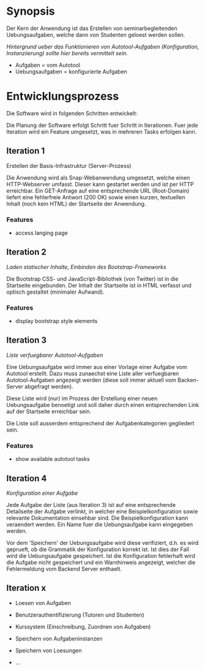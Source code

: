 Synopsis
========

Der Kern der Anwendung ist das Erstellen von seminarbegleitenden
Uebungsaufgaben, welche dann von Studenten geloest werden sollen.

_Hintergrund ueber das Funktionieren von Autotool-Aufgaben (Konfiguration,
Instanziierung) sollte hier bereits vermittelt sein._

* Aufgaben = vom Autotool
* Uebungsaufgaben = konfigurierte Aufgaben


Entwicklungsprozess
===================

Die Software wird in folgenden Schritten entwickelt:

Die Planung der Software erfolgt Schritt fuer Schritt in Iterationen. Fuer jede
Iteration wird ein Feature umgesetzt, was in mehreren Tasks erfolgen kann.


Iteration 1
-----------

Erstellen der Basis-Infrastruktur (Server-Prozess)

Die Anwendung wird als Snap-Webanwendung umgesetzt, welche einen HTTP-Webserver
umfasst. Dieser kann gestartet werden und ist per HTTP erreichbar. Ein
GET-Anfrage auf eine entsprechende URL (Root-Domain) liefert eine fehlerfreie
Antwort (200 OK) sowie einen kurzen, textuellen Inhalt (noch kein HTML) der
Startseite der Anwendung.

### Features ###

* access langing page


Iteration 2
-----------

*Laden statischer Inhalte, Einbinden des Bootstrap-Frameworks*

Die Bootstrap CSS- und JavaScript-Bibliothek (von Twitter) ist in die Startseite
eingebunden. Der Inhalt der Startseite ist in HTML verfasst und optisch
gestaltet (minimaler Aufwand).

### Features ###

* display bootstrap style elements


Iteration 3
-----------

*Liste verfuegbarer Autotool-Aufgaben*

Eine Uebungsaufgabe wird immer aus einer Vorlage einer Aufgabe vom Autotool
erstellt. Dazu muss zunaechst eine Liste aller verfuegbaren Autotool-Aufgaben
angezeigt werden (diese soll immer aktuell vom Backen-Server abgefragt werden).

Diese Liste wird (nur) im Prozess der Erstellung einer neuen Uebungsaufgabe
benoetigt und soll daher durch einen entsprechenden Link auf der Startseite
erreichbar sein.

Die Liste soll ausserdem entsprechend der Aufgabenkategorien gegliedert sein.

### Features ###

* show available autotool tasks


Iteration 4
-----------

*Konfiguration einer Aufgabe*

Jede Aufgabe der Liste (aus Iteration 3) ist auf eine entsprechende Detailseite
der Aufgabe verlinkt, in welcher eine Beispielkonfiguration sowie relevante
Dokumentation einsehbar sind. Die Beispielkonfiguration kann veraendert werden.
Ein Name fuer die Uebungsaufgabe kann eingegeben werden.

Vor dem 'Speichern' der Uebungsaufgabe wird diese verifiziert, d.h. es wird
geprueft, ob die Grammatik der Konfiguration korrekt ist. Ist dies der Fall wird
die Uebungsaufgabe gespeichert. Ist die Konfiguration fehlerhaft wird die
Aufgabe nicht gespeichert und ein Warnhinweis angezeigt, welcher die
Fehlermeldung vom Backend Server enthaelt.


Iteration x
-----------

* Loesen von Aufgaben

* Benutzerauthentifizierung (Tutoren und Studenten)

* Kurssystem (Einschreibung, Zuordnen von Aufgaben)

* Speichern von Aufgabeninstanzen

* Speichern von Loesungen

* ...
